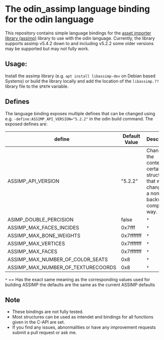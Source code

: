 # The odin_assimp language binding for the odin language
This repository contains simple language bindings for the [asset importer library (assimp)](https://github.com/assimp/assimp) library to use with the odin language.
Currently, the library supports assimp v5.4.2 down to and including v5.2.2 some older versions may be supported but may not fully work.

## Usage:
Install the assimp library (e.g. `apt install libassimp-dev` on Debian based Systems) or build the
library locally and add the location of the `libassimp.??` library file to the `$PATH` variable.


## Defines
The language binding exposes multiple defines that can be changed using e.g. `-define:ASSIMP_API_VERSION="5.2.2"` in the odin build command.
The exposed defines are:

| define             | Default Value  | Description | 
| ------------------ | -------------- | ----------- |
| ASSIMP_API_VERSION | "5.2.2"        | Changes the contents of certain structures that were changed in a non-backwards compatible way. |
| ASIMP_DOUBLE_PERCISION | false      | `*` |
| ASSIMP_MAX_FACES_INCIDES | 0x7fff   | `*` |
| ASSIMP_MAX_BONE_WEIGHTS | 0x7fffffff| `*` |
| ASSIMP_MAX_VERTICES | 0x7fffffff    | `*` |
| ASSIMP_MAX_FACES | 0x7fffffff       | `*` |
| ASSIMP_MAX_NUMBER_OF_COLOR_SEATS | 0x8 | `*` |
| ASSIMP_MAX_NUMBER_OF_TEXTURECOORDS | 0x8 | `*` |

`*` == Has the exact same meaning as the corresponding values used for building ASSIMP the defaults are the same as the current ASSIMP defaults

## Note
* These bindings are not fully tested.
* Most structures can be used as intendet and bindings for all functions given in the C-API are set.
* If you find any issues, abnormalities or have any improvement requests submit a pull request or ask me.

